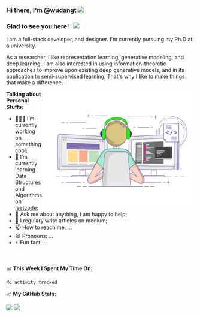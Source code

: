 ### Hi there, I'm <a href="https://github.com/wudangt" target="_blank">@wudangt</a> <img src="https://media.giphy.com/media/hvRJCLFzcasrR4ia7z/giphy.gif" width="25px">

### Glad to see you here! &nbsp; ![](https://visitor-badge.glitch.me/badge?page_id=wudangt.wudangt)

I am a full-stack developer, and designer. I'm currently pursuing my Ph.D at a university.

As a researcher, I like representation learning, generative modeling, and deep learning. I am also interested in using information-theoretic approaches to improve upon existing deep generative models, and in its application to semi-supervised learning. That's why I like to make things that make a difference.

<img align="right" alt="GIF" src="https://github.com/wudangt/wudangt/blob/main/coding.gif?raw=true" width="408" height="318" />

**Talking about Personal Stuffs:**

- 👨🏻‍💻 I’m currently working on something cool;
- 🚀 I’m currently learning Data Structures and Algorithms on [leetcode](https://leetcode.com/wudangt);
- 💬 Ask me about anything, I am happy to help;
- 📝 I regulary write articles on medium<!--[medium](https://XXX.medium.com)-->;
- 📫 How to reach me: ...
- 😄 Pronouns: ...
- ⚡ Fun fact: ...
<!--📫 How to reach me: gapur.kassym@gmail.com;-->
<!-- 📝 [Resume](https://gkassym.netlify.app/Resume.pdf).-->

</br>

📊 **This Week I Spent My Time On:**
<!--START_SECTION:waka-->

```text
No activity tracked
```

<!--END_SECTION:waka-->


📈 **My GitHub Stats:**

<p>
  <img height="180em" src="https://github-readme-stats.vercel.app/api?username=wudangt&show_icons=true&hide_border=true&&count_private=true&include_all_commits=true" />
  <img height="180em" src="https://github-readme-stats.vercel.app/api/top-langs/?username=wudangt&exclude_repo=KNN-Image-Classification&show_icons=true&hide_border=true&layout=compact&langs_count=8"/>
</p>

<!--
**wudangt/wudangt** is a ✨ _special_ ✨ repository because its `README.md` (this file) appears on your GitHub profile.

Here are some ideas to get you started:

- 🔭 I’m currently working on ...
- 🌱 I’m currently learning ...
- 👯 I’m looking to collaborate on ...
- 🤔 I’m looking for help with ...
- 💬 Ask me about ...
- 📫 How to reach me: ...
- 😄 Pronouns: ...
- ⚡ Fun fact: ...
-->
